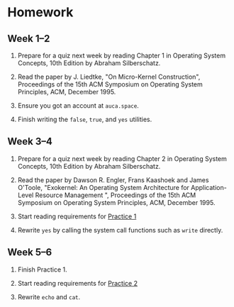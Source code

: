 Homework
========

## Week 1–2

1. Prepare for a quiz next week by reading Chapter 1 in Operating System Concepts, 10th
   Edition by Abraham Silberschatz.

2. Read the paper by J. Liedtke, "On Micro-Kernel Construction", Proceedings of
   the 15th ACM Symposium on Operating System Principles, ACM, December 1995.

3. Ensure you got an account at `auca.space`.

4. Finish writing the `false`, `true`, and `yes` utilities.

## Week 3–4

1. Prepare for a quiz next week by reading Chapter 2 in Operating System Concepts, 10th
   Edition by Abraham Silberschatz.

2. Read the paper by Dawson R. Engler, Frans Kaashoek and James O'Toole, "Exokernel: An Operating System Architecture for Application-Level Resource Management ", Proceedings of the 15th ACM Symposium on Operating System Principles, ACM, December 1995.

3. Start reading requirements for [Practice 1](https://github.com/auca/com.341/tree/master/Practice%201)

4. Rewrite `yes` by calling the system call functions such as `write` directly.

## Week 5–6

1. Finish Practice 1.

2. Start reading requirements for [Practice 2](https://github.com/auca/com.341/tree/master/Practice%202)

3. Rewrite `echo` and `cat`.
